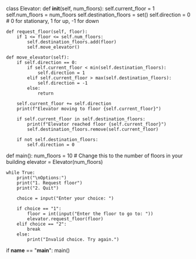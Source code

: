 class Elevator:
    def __init__(self, num_floors):
        self.current_floor = 1
        self.num_floors = num_floors
        self.destination_floors = set()
        self.direction = 0  # 0 for stationary, 1 for up, -1 for down

    def request_floor(self, floor):
        if 1 <= floor <= self.num_floors:
            self.destination_floors.add(floor)
            self.move_elevator()

    def move_elevator(self):
        if self.direction == 0:
            if self.current_floor < min(self.destination_floors):
                self.direction = 1
            elif self.current_floor > max(self.destination_floors):
                self.direction = -1
            else:
                return

        self.current_floor += self.direction
        print(f"Elevator moving to floor {self.current_floor}")

        if self.current_floor in self.destination_floors:
            print(f"Elevator reached floor {self.current_floor}")
            self.destination_floors.remove(self.current_floor)

        if not self.destination_floors:
            self.direction = 0


def main():
    num_floors = 10  # Change this to the number of floors in your building
    elevator = Elevator(num_floors)

    while True:
        print("\nOptions:")
        print("1. Request floor")
        print("2. Quit")

        choice = input("Enter your choice: ")

        if choice == "1":
            floor = int(input("Enter the floor to go to: "))
            elevator.request_floor(floor)
        elif choice == "2":
            break
        else:
            print("Invalid choice. Try again.")


if __name__ == "__main__":
    main()
